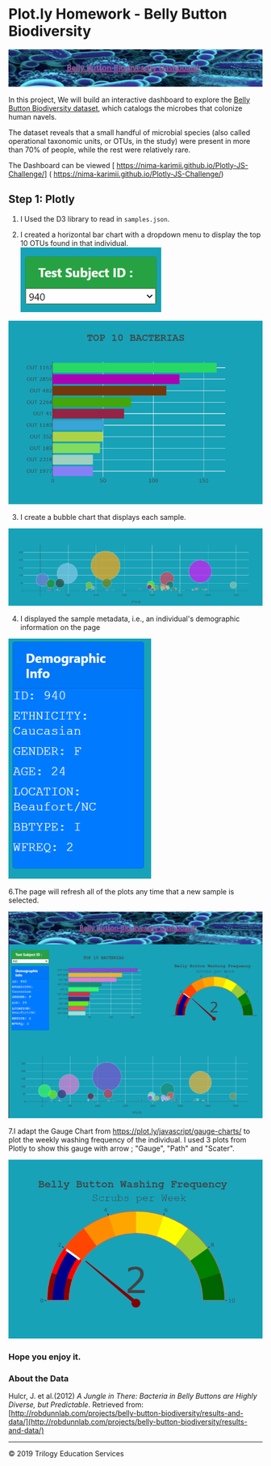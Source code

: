 # Plot.ly Homework - Belly Button Biodiversity

![](Images/Header.PNG)

In this project, We will build an interactive dashboard to explore the [Belly Button Biodiversity dataset](http://robdunnlab.com/projects/belly-button-biodiversity/), which catalogs the microbes that colonize human navels.

The dataset reveals that a small handful of microbial species (also called operational taxonomic units, or OTUs, in the study) were present in more than 70% of people, while the rest were relatively rare.

The Dashboard can be viewed [ https://nima-karimii.github.io/Plotly-JS-Challenge/] ( https://nima-karimii.github.io/Plotly-JS-Challenge/)


## Step 1: Plotly

1. I Used the D3 library to read in `samples.json`.

2. I created a horizontal bar chart with a dropdown menu to display the top 10 OTUs found in that individual.
![](Images/dropdown.png)

![](Images/hw01.png)



3. I create a bubble chart that displays each sample.

![Bubble Chart](Images/bubble_chart.png)

4. I displayed the sample metadata, i.e., an individual's demographic information on the page

![hw](Images/hw03.png)

6.The page will refresh all of the plots any time that a new sample is selected.

![hw](Images/Dashboard.PNG)

7.I adapt the Gauge Chart from <https://plot.ly/javascript/gauge-charts/> to plot the weekly washing frequency of the individual. I used 3 plots from Plotly to show this gauge with arrow ; "Gauge", "Path" and "Scater".

![Weekly Washing Frequency Gauge](Images/gauge.png)

### Hope you enjoy it.

### About the Data

Hulcr, J. et al.(2012) _A Jungle in There: Bacteria in Belly Buttons are Highly Diverse, but Predictable_. Retrieved from: [http://robdunnlab.com/projects/belly-button-biodiversity/results-and-data/](http://robdunnlab.com/projects/belly-button-biodiversity/results-and-data/)

- - -

© 2019 Trilogy Education Services
